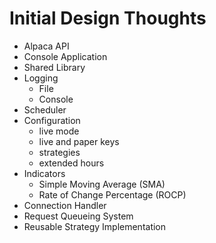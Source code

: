 # Initial Design Thoughts
- Alpaca API
- Console Application
- Shared Library
- Logging
  - File
  - Console
- Scheduler
- Configuration
  - live mode
  - live and paper keys
  - strategies
  - extended hours
- Indicators
  - Simple Moving Average (SMA)
  - Rate of Change Percentage (ROCP)
- Connection Handler
- Request Queueing System
- Reusable Strategy Implementation